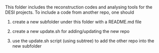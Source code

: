 This folder includes the reconstruction codes and analysing tools for the DESI projects.
To include a code from another repo, one should 

1) create a new subfolder under this folder with a README.md file

2) create a new update.sh for adding/updating the new repo

3) use the update.sh script (using subtree) to add the other repo into the new subfolder
